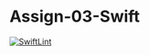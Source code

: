 # Assign-03-Swift
[![SwiftLint](https://github.com/ICS4UALEXDM/Assign-03-Swift/actions/workflows/main.yml/badge.svg)](https://github.com/ICS4UALEXDM/Assign-03-Swift/actions/workflows/main.yml)
